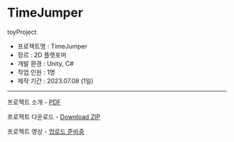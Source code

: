 # TimeJumper
 toyProject

- 프로젝트명 : TimeJumper
- 장르 : 2D 플랫포머
- 개발 환경 : Unity, C#
- 작업 인원 : 1명
- 제작 기간 : 2023.07.08 (1일)  

---
프로젝트 소개 - [PDF](https://github.com/svcbn/TimeGame/blob/main/%EA%B2%8C%EC%9E%84%20%EC%95%88%EB%82%B4%EC%84%9C(Time%20Jumper).pdf)  
  

프로젝트 다운로드 - [Download ZIP](https://github.com/svcbn/TimeGame/raw/main/TimeJumper.zip)  
  
  
프로젝트 영상 - [업로드 준비중](https://youtube.com/playlist?list=PLdNAqsJVo5c24IDxzrHpDxWqYoFzg3drn)
